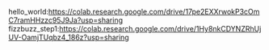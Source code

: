hello_world:https://colab.research.google.com/drive/17pe2EXXrwokP3cOmC7ramHHzzc95J9Ja?usp=sharing
fizzbuzz_step1:https://colab.research.google.com/drive/1Hy8nkCDYNZRhUjUV-OamjTUqbz4_186z?usp=sharing